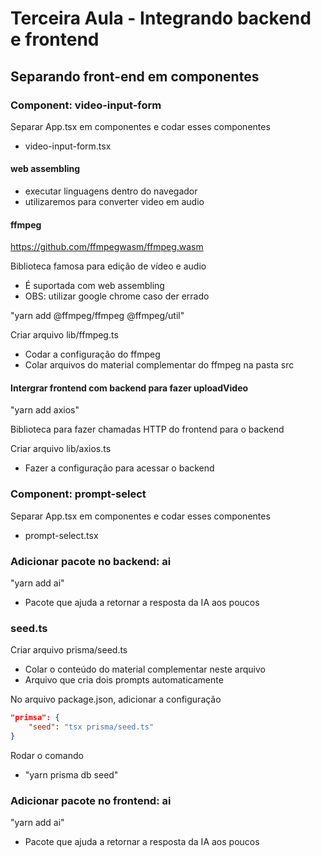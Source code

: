 # Terceira Aula - Integrando backend e frontend

## Separando front-end em componentes

### Component: video-input-form

Separar App.tsx em componentes e codar esses componentes
- video-input-form.tsx

#### web assembling

- executar linguagens dentro do navegador
- utilizaremos para converter video em audio

#### ffmpeg

https://github.com/ffmpegwasm/ffmpeg.wasm

Biblioteca famosa para edição de vídeo e audio
- É suportada com web assembling
- OBS: utilizar google chrome caso der errado

"yarn add @ffmpeg/ffmpeg @ffmpeg/util"

Criar arquivo lib/ffmpeg.ts
- Codar a configuração do ffmpeg
- Colar arquivos do material complementar do ffmpeg na pasta src

#### Intergrar frontend com backend para fazer uploadVideo

"yarn add axios"

Biblioteca para fazer chamadas HTTP do frontend para o backend

Criar arquivo lib/axios.ts
- Fazer a configuração para acessar o backend

### Component: prompt-select

Separar App.tsx em componentes e codar esses componentes
- prompt-select.tsx

### Adicionar pacote no backend: ai

"yarn add ai"
- Pacote que ajuda a retornar a resposta da IA aos poucos

### seed.ts

Criar arquivo prisma/seed.ts
- Colar o conteúdo do material complementar neste arquivo
- Arquivo que cria dois prompts automaticamente

No arquivo package.json, adicionar a configuração
```json
"primsa": {
    "seed": "tsx prisma/seed.ts"
}
```

Rodar o comando
- "yarn prisma db seed"

### Adicionar pacote no frontend: ai

"yarn add ai"
- Pacote que ajuda a retornar a resposta da IA aos poucos